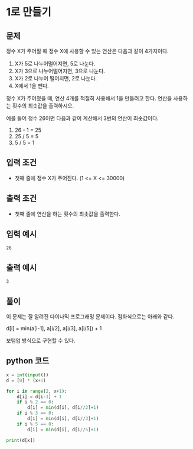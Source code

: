 # 1로 만들기

## 문제

정수 X가 주어질 때 정수 X에 사용할 수 있는 연산은 다음과 같이 4가지이다.

1. X가 5로 나누어떨어지면, 5로 나눈다.
2. X가 3으로 나누어떨어지면, 3으로 나눈다.
3. X가 2로 나누어 떨어지면, 2로 나눈다.
4. X에서 1을 뺀다.

정수 X가 주어졌을 때, 연산 4개를 적절히 사용해서 1을 만들려고 한다. 연산을 사용하는 횟수의 최솟값을 출력하시오.

예를 들어 정수 26이면 다음과 같이 계산해서 3번의 연산이 최솟값이다.

1. 26 - 1 = 25
2. 25 / 5 = 5
3. 5 / 5 = 1

## 입력 조건

- 첫째 줄에 정수 X가 주어진다. (1 <= X <= 30000)

## 출력 조건

- 첫째 줄에 연산을 하는 횟수의 최솟값을 출력한다.

## 입력 예시

    26

## 출력 예시

    3

## 풀이

이 문제는 잘 알려진 다이나믹 프로그래밍 문제이다. 점화식으로는 아래와 같다.

d[i] = min(a[i-1], a[i/2], a[i/3], a[i/5]) + 1

보텀업 방식으로 구현할 수 있다.

## python 코드

```python
x = int(input())
d = [0] * (x+1)

for i in range(2, x+1):
    d[i] = d[i-1] + 1
    if i % 2 == 0:
        d[i] = min(d[i], d[i//2]+1)
    if i % 3 == 0:
        d[i] = min(d[i], d[i//3]+1)
    if i % 5 == 0:
        d[i] = min(d[i], d[i//5]+1)

print(d[x])
```